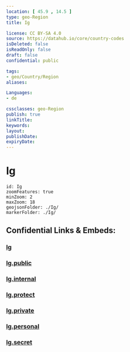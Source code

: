 ```yaml
---
location: [ 45.9 , 14.5 ] 
type: geo-Region
title: Ig

license: CC BY-SA 4.0
source: https://datahub.io/core/country-codes
isDeleted: false
isReadOnly: false
draft: false
confidential: public

tags:
- geo/Country/Region
aliases:

Languages:
- de

cssclasses: geo-Region
publish: true
linkTitle: 
keywords: 
layout: 
publishDate: 
expiryDate: 
---
```


# Ig

```leaflet
id: Ig
zoomFeatures: true 
minZoom: 2 
maxZoom: 18
geojsonFolder: ./Ig/
markerFolder: ./Ig/
```


## Confidential Links & Embeds: 

### [Ig](/_Standards/Earth/Continent/Europe/Europe~Central/Slovenia/Regions~Slovenia/Osrednje_slovenska/counties~Osrednjeslovenska/Ig.md) 

### [Ig.public](/_public/Earth/Continent/Europe/Europe~Central/Slovenia/Regions~Slovenia/Osrednje_slovenska/counties~Osrednjeslovenska/Ig.public.md) 

### [Ig.internal](/_internal/Earth/Continent/Europe/Europe~Central/Slovenia/Regions~Slovenia/Osrednje_slovenska/counties~Osrednjeslovenska/Ig.internal.md) 

### [Ig.protect](/_protect/Earth/Continent/Europe/Europe~Central/Slovenia/Regions~Slovenia/Osrednje_slovenska/counties~Osrednjeslovenska/Ig.protect.md) 

### [Ig.private](/_private/Earth/Continent/Europe/Europe~Central/Slovenia/Regions~Slovenia/Osrednje_slovenska/counties~Osrednjeslovenska/Ig.private.md) 

### [Ig.personal](/_personal/Earth/Continent/Europe/Europe~Central/Slovenia/Regions~Slovenia/Osrednje_slovenska/counties~Osrednjeslovenska/Ig.personal.md) 

### [Ig.secret](/_secret/Earth/Continent/Europe/Europe~Central/Slovenia/Regions~Slovenia/Osrednje_slovenska/counties~Osrednjeslovenska/Ig.secret.md)

